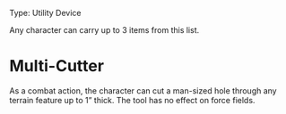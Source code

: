 Type: Utility Device

Any character can carry up to 3 items from this list.
# Multi-Cutter

As a combat action, the character can cut a man-sized hole through any terrain feature up to 1” thick. The tool has no effect on force fields.